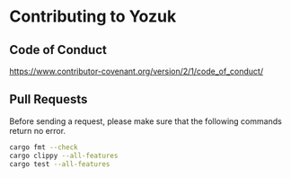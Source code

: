 # Contributing to Yozuk

## Code of Conduct

https://www.contributor-covenant.org/version/2/1/code_of_conduct/

## Pull Requests

Before sending a request, please make sure that the following commands return no error.

```bash
cargo fmt --check
cargo clippy --all-features
cargo test --all-features
```
